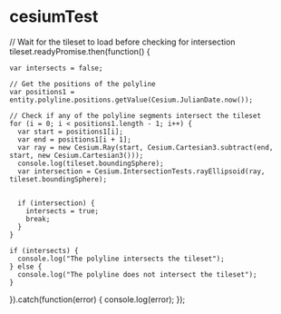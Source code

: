 # cesiumTest

// Wait for the tileset to load before checking for intersection
tileset.readyPromise.then(function() {
  
    var intersects = false;

    // Get the positions of the polyline
    var positions1 = entity.polyline.positions.getValue(Cesium.JulianDate.now());

    // Check if any of the polyline segments intersect the tileset
    for (i = 0; i < positions1.length - 1; i++) {
      var start = positions1[i];
      var end = positions1[i + 1];
      var ray = new Cesium.Ray(start, Cesium.Cartesian3.subtract(end, start, new Cesium.Cartesian3()));
      console.log(tileset.boundingSphere);
      var intersection = Cesium.IntersectionTests.rayEllipsoid(ray, tileset.boundingSphere);

      
      if (intersection) {
        intersects = true;
        break;
      }
    }

    if (intersects) {
      console.log("The polyline intersects the tileset");
    } else {
      console.log("The polyline does not intersect the tileset");
    }
}).catch(function(error) {
  console.log(error);
});
